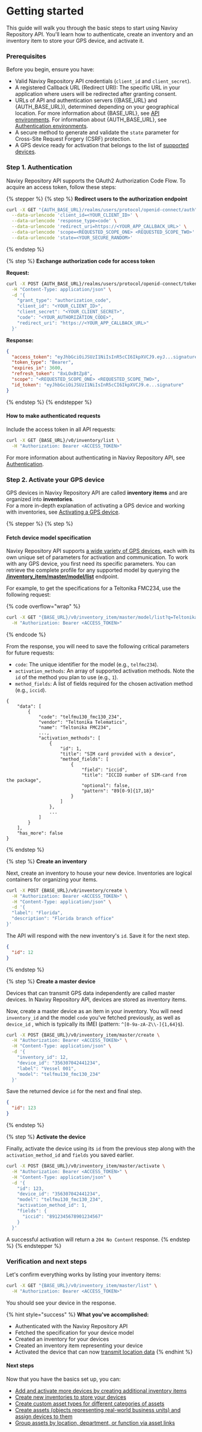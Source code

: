 # Getting started

This guide will walk you through the basic steps to start using Navixy Repository API. You'll learn how to authenticate, create an inventory and an inventory item to store your GPS device, and activate it.

### Prerequisites

Before you begin, ensure you have:

* Valid Navixy Repository API credentials (`client_id` and `client_secret`).
* A registered Callback URL (Redirect URI): The specific URL in your application where users will be redirected after granting consent.
* URLs of API and authentication servers ({BASE\_URL} and {AUTH\_BASE\_URL}), determined depending on your geographical location. For more information about {BASE\_URL}, see [API environments](technical-reference.md#api-environments). For information about {AUTH\_BASE\_URL}, see [Authentication environments](authentication.md#authentication-urls).
* A secure method to generate and validate the `state` parameter for Cross-Site Request Forgery (CSRF) protection.
* A GPS device ready for activation that belongs to the list of [supported devices](https://www.navixy.com/devices/).

### Step 1. Authentication

Navixy Repository API supports the OAuth2 Authorization Code Flow. To acquire an access token, follow these steps:

{% stepper %}
{% step %}
**Redirect users to the authorization endpoint**

```bash
curl -X GET "{AUTH_BASE_URL}/realms/users/protocol/openid-connect/auth" \
  --data-urlencode 'client_id=<YOUR_CLIENT_ID>' \
  --data-urlencode 'response_type=code' \
  --data-urlencode 'redirect_uri=https://<YOUR_APP_CALLBACK_URL>' \
  --data-urlencode 'scope=<REQUESTED_SCOPE_ONE> <REQUESTED_SCOPE_TWO>' \
  --data-urlencode 'state=<YOUR_SECURE_RANDOM>'
```
{% endstep %}

{% step %}
**Exchange authorization code for access token**

**Request:**

```bash
curl -X POST {AUTH_BASE_URL}/realms/users/protocol/openid-connect/token \
  -H "Content-Type: application/json" \
  -d '{
    "grant_type": "authorization_code",
    "client_id": "<YOUR_CLIENT_ID>",
    "client_secret": "<YOUR_CLIENT_SECRET>",
    "code": "<YOUR_AUTHORIZATION_CODE>",
    "redirect_uri": "https://<YOUR_APP_CALLBACK_URL>"
  }'
```

**Response:**

```json
{
  "access_token": "eyJhbGciOiJSUzI1NiIsInR5cCI6IkpXVCJ9.eyJ...signature",
  "token_type": "Bearer",
  "expires_in": 3600,
  "refresh_token": "8xLOxBtZp8",
  "scope": "<REQUESTED_SCOPE_ONE> <REQUESTED_SCOPE_TWO>",
  "id_token": "eyJhbGciOiJSUzI1NiIsInR5cCI6IkpXVCJ9.e...signature"
}
```
{% endstep %}
{% endstepper %}

#### How to make authenticated requests

Include the access token in all API requests:

```bash
curl -X GET {BASE_URL}/v0/inventory/list \
  -H "Authorization: Bearer <ACCESS_TOKEN>"
```

For more information about authenticating in Navixy Repository API, see [Authentication](authentication.md).

### Step 2. Activate your GPS device

GPS devices in Navixy Repository API are called **inventory items** and are organized into **inventories**.\
For a more in-depth explanation of activating a GPS device and working with inventories, see [Activating a GPS device](guides/activating-a-gps-device.md).

{% stepper %}
{% step %}
#### Fetch device model specification

Navixy Repository API supports [a wide variety of GPS devices](https://www.navixy.com/devices/), each with its own unique set of parameters for activation and communication. To work with any GPS device, you first need its specific parameters. You can retrieve the complete profile for any supported model by querying the [**/inventory\_item/master/model/list**](endpoint-reference/inventory-item.md#get-v0-inventory_item-master-model-list) endpoint.

For example, to get the specifications for a Teltonika FMC234, use the following request:

{% code overflow="wrap" %}
```bash
curl -X GET "{BASE_URL}/v0/inventory_item/master/model/list?q=Teltonika%20FMC234" \
  -H "Authorization: Bearer <ACCESS_TOKEN>"
```
{% endcode %}

From the response, you will need to save the following critical parameters for future requests:

* `code`: The unique identifier for the model (e.g., `telfmc234`).
* `activation_methods`: An array of supported activation methods. Note the `id` of the method you plan to use (e.g., `1`).
* `method_fields`: A list of fields required for the chosen activation method (e.g., `iccid`).

```
{
    "data": [
        {
            "code": "telfmu130_fmc130_234",
            "vendor": "Teltonika Telematics",
            "name": "Teltonika FMC234",
            ...,
            "activation_methods": [
                {
                    "id": 1,
                    "title": "SIM card provided with a device",
                    "method_fields": [
                        {
                            "field": "iccid",
                            "title": "ICCID number of SIM-card from the package",
                            "optional": false,
                            "pattern": "89[0-9]{17,18}"
                        }
                    ]
                },
                ...
            ]
        }
    ],
    "has_more": false
}
```
{% endstep %}

{% step %}
**Create an inventory**

Next, create an inventory to house your new device. Inventories are logical containers for organizing your items.

```bash
curl -X POST {BASE_URL}/v0/inventory/create \
  -H "Authorization: Bearer <ACCESS_TOKEN>" \
  -H "Content-Type: application/json" \
  -d '​{
  "label": "Florida",
  "description": "Florida branch office"​
​}'
```

The API will respond with the new inventory's `id`. Save it for the next step.

```json
{
  "id": 12
}
```
{% endstep %}

{% step %}
**Create a master device**

Devices that can transmit GPS data independently are called master devices. In Navixy Repository API, devices are stored as inventory items.

Now, create a master device as an item in your inventory. You will need `inventory_id` and the model `code` you've fetched previously, as well as `device_id` , which is typically its IMEI (pattern: `^[0-9a-zA-Z\\-]{1,64}$`).

```bash
curl -X POST {BASE_URL}/v0/inventory_item/master/create \
  -H "Authorization: Bearer <ACCESS_TOKEN>" \
  -H "Content-Type: application/json" \
  -d '{
    "inventory_id": 12,
    "device_id": "356307042441234",
    "label": "Vessel 001",
    "model": "telfmu130_fmc130_234"
  }'
```

Save the returned device `id` for the next and final step.

```json
{
  "id": 123
}
```
{% endstep %}

{% step %}
**Activate the device**

Finally, activate the device using its `id` from the previous step along with the `activation_method_id` and `fields` you saved earlier.

```bash
curl -X POST {BASE_URL}/v0/inventory_item/master/activate \
  -H "Authorization: Bearer <ACCESS_TOKEN>" \
  -H "Content-Type: application/json" \
  -d '{
    "id": 123,
    "device_id": "356307042441234",
    "model": "telfmu130_fmc130_234",
    "activation_method_id": 1,
    "fields": {​
      "iccid": "8912345678901234567"
    }
  }'
```

A successful activation will return a `204 No Content` response.
{% endstep %}
{% endstepper %}

### Verification and next steps

Let's confirm everything works by listing your inventory items:

```bash
curl -X GET "{BASE_URL}/v0/inventory_item/master/list" \
  -H "Authorization: Bearer <ACCESS_TOKEN>"
```

You should see your device in the response.

{% hint style="success" %}
**What you've accomplished:**

* Authenticated with the Navixy Repository API
* Fetched the specification for your device model
* Created an inventory for your devices
* Created an inventory item representing your device
* Activated the device that can now [transmit location data](guides/activating-a-gps-device.md#how-to-use-the-data-transmitted-by-the-device)
{% endhint %}

#### Next steps

Now that you have the basics set up, you can:

* [Add and activate more devices by creating additional inventory items](guides/activating-a-gps-device.md)
* [Create new inventories to store your devices](guides/activating-a-gps-device.md#step-2.-create-an-inventory)
* [Create custom asset types for different categories of assets](guides/creating-a-custom-asset.md#step-1.-create-an-asset-type)
* [Create assets (objects representing real-world business units) and assign devices to them](guides/creating-a-custom-asset.md#step-3.-create-an-asset)
* [Group assets by location, department, or function via asset links](getting-started.md#step-4.-organize-assets-with-asset-links)
